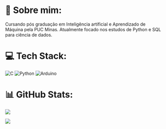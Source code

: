 # 💫 Sobre mim:
Cursando pós graduação em Inteligência artificial e Aprendizado de Máquina pela PUC Minas. Atualmente focado nos estudos de Python e SQL para ciência de dados.



# 💻 Tech Stack:
![C](https://img.shields.io/badge/c-%2300599C.svg?style=for-the-badge&logo=c&logoColor=white) ![Python](https://img.shields.io/badge/python-3670A0?style=for-the-badge&logo=python&logoColor=ffdd54) ![Arduino](https://img.shields.io/badge/-Arduino-00979D?style=for-the-badge&logo=Arduino&logoColor=white)
# 📊 GitHub Stats:
![](https://github-readme-stats.vercel.app/api?username=luiggiarthur&theme=dark&hide_border=false&include_all_commits=false&count_private=false)<br/>
<!---![](https://github-readme-streak-stats.herokuapp.com/?user=luiggiarthur&theme=dark&hide_border=false)<br/> --->
![](https://github-readme-stats.vercel.app/api/top-langs/?username=luiggiarthur&theme=dark&hide_border=false&include_all_commits=false&count_private=false&layout=compact) 

<!-- Proudly created with GPRM ( https://gprm.itsvg.in ) -->

<!---
Luiggiarthur/Luiggiarthur is a ✨ special ✨ repository because its `README.md` (this file) appears on your GitHub profile.
You can click the Preview link to take a look at your changes.
--->

